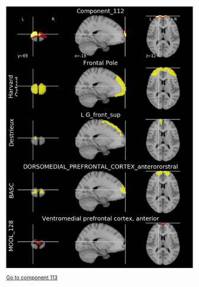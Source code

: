 ![112](preliminary/112.jpg "Component 112")

[Go to component 113](https://parietal-inria.github.io/MODL_atlas/256/113 "Component 113")
